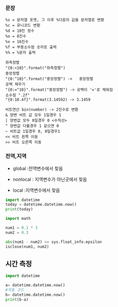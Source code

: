 ### 문장

```
%s = 문자열 포맷, 그 이후 %다음의 값을 문자열로 변환
%c = 유니코드 변환 
%d = 10진 정수
%o = 8진수
%x = 16진수
%f = 부동소수점 숫자로 출력
%% = %문자 출력
```

```
좌측정렬
"{0:<10}".format("좌측정렬")  
중앙정렬
"{0:^10}".format("중앙정렬") ->   중앙정렬   
공백 채우기
"{0:=^10}".format("중앙정렬") -> 공백이 '='로 채워짐
소수점 ".2f"
"{0:10.4f}".format(3.14592) -> 3.1459
```

```
비트연산 bin(number) -> 2진수로 변환
& 양변 비트 값 모두 1일경우 1
| 양변값 모두 0일경우 0 <수직선>
^ 양변값 다를경우 1 같으면 0
~ 비트값 1일경우 0, 0일경우1
<< 비트 왼쪽 이동
>> 비트 오른쪽 이동
```



### 전역,지역

- global :전역변수에서 찾음
- nonlocal : 지역변수가 아닌곳에서 찾음

- local :지역변수에서 찾음



```python
import datetime
today = datetime.datetime.now()
print(today)
```

```py
import math

num1 = 0.1 * 3
num2 = 0.3

abs(num1 - num2) <= sys.float_info.epsilon
isclose(num1, num2)
```



## 시간 측정

```python
import datetime

a= datetime.datetime.now()
#작동 코드
b= datetime.datetime.now()
print(b-a)

```

